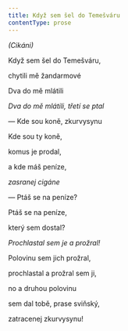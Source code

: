 ```yaml
---
title: Když sem šel do Temešváru
contentType: prose
---
```


_(Cikáni)_

Když sem šel do Temešváru,

chytili mě žandarmové

Dva do mě mlátili

_Dva do mě mlátili, třetí se ptal_

  

— Kde sou koně, zkurvysynu

Kde sou ty koně,

komus je prodal,

a kde máš peníze,

_zasranej cigáne_

  

— Ptáš se na peníze?

Ptáš se na peníze,

který sem dostal?

_Prochlastal sem je a prožral!_

  

Polovinu sem jich prožral,

prochlastal a prožral sem ji,

no a druhou polovinu

sem dal tobě, prase sviňský,

zatracenej zkurvysynu!
